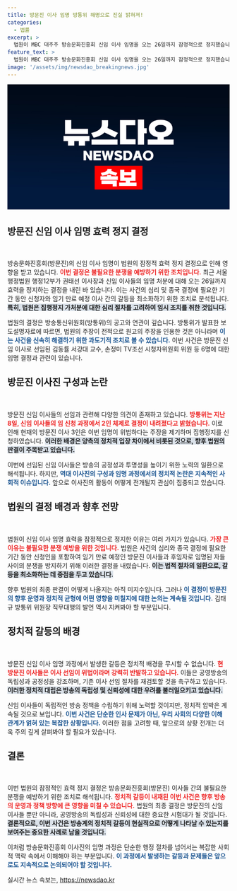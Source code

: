 ```yaml
---
title: 방문진 이사 임명 방통위 해명으로 진실 밝혀져!
categories:
  - 법률
excerpt: >
  법원이 MBC 대주주 방송문화진흥회 신임 이사 임명을 오는 26일까지 잠정적으로 정지했습니다. 불필요한 분쟁 예방 차원에서 이 조치가 취해졌으며, 임명 효력 정지는 단지 중간 단계에 불과하다는 설명입니다.
feature_text: >
  법원이 MBC 대주주 방송문화진흥회 신임 이사 임명을 오는 26일까지 잠정적으로 정지했습니다. 불필요한 분쟁 예방 차원에서 이 조치가 취해졌으며, 임명 효력 정지는 단지 중간 단계에 불과하다는 설명입니다.
image: '/assets/img/newsdao_breakingnews.jpg'
---
```


<p><img src="/assets/img/newsdao_breakingnews.jpg" alt="firstkoreanews 속보" /></p>

<h2 data-ke-size="size26">방문진 신임 이사 임명 효력 정지 결정</h2>

<p data-ke-size="size16">&nbsp;</p>

<p>방송문화진흥회(방문진)의 신임 이사 임명이 법원의 잠정적 효력 정지 결정으로 인해 영향을 받고 있습니다. <b><span style="color: #ee2323;">이번 결정은 불필요한 분쟁을 예방하기 위한 조치입니다.</span></b> 최근 서울행정법원 행정12부가 권태선 이사장과 신임 이사들의 임명 처분에 대해 오는 26일까지 효력을 정지하는 결정을 내린 바 있습니다. 이는 사건의 심리 및 종국 결정에 필요한 기간 동안 신청자와 임기 만료 예정 이사 간의 갈등을 최소화하기 위한 조치로 분석됩니다. <b><span style="background-color: #21538527;">특히, 법원은 집행정지 가처분에 대한 심리 절차를 고려하여 임시 조치를 취한 것입니다.</span></b> </p>

<p>법원의 결정은 방송통신위원회(방통위)의 공고와 연관이 깊습니다. 방통위가 발표한 보도설명자료에 따르면, 법원의 주장이 전적으로 원고의 주장을 인용한 것은 아니라며 <b><span style="color: #1a5490;">이는 사건을 신속히 해결하기 위한 과도기적 조치로 볼 수 있습니다.</span></b> 이번 사건은 방문진 신임 이사로 선임된 김동률 서강대 교수, 손정미 TV조선 시청자위원회 위원 등 6명에 대한 임명 결정과 관련이 있습니다. </p>

<h2 data-ke-size="size26">방문진 이사진 구성과 논란</h2>

<p data-ke-size="size16">&nbsp;</p>

<p>방문진 신임 이사들의 선임과 관련해 다양한 의견이 존재하고 있습니다. <b><span style="color: #ee2323;">방통위는 지난 8일, 신임 이사들의 임 신청 과정에서 2인 체제로 결정이 내려졌다고 밝혔습니다.</span></b> 이로 인해 현재의 방문진 이사 3인은 이번 임명이 위법하다는 주장을 제기하며 집행정지를 신청하였습니다. <b><span style="background-color: #21538527;">이러한 배경은 양측의 정치적 입장 차이에서 비롯된 것으로, 향후 법원의 판결이 주목받고 있습니다.</span></b> </p>

<p>이번에 선임된 신임 이사들은 방송의 공정성과 투명성을 높이기 위한 노력의 일환으로 해석됩니다. 하지만, <b><span style="color: #1a5490;">역대 이사진의 구성과 임명 과정에서의 정치적 논란은 지속적인 사회적 이슈입니다.</span></b> 앞으로 이사진의 활동이 어떻게 전개될지 관심이 집중되고 있습니다. </p>

<h2 data-ke-size="size26">법원의 결정 배경과 향후 전망</h2>

<p data-ke-size="size16">&nbsp;</p>

<p>법원이 신임 이사 임명 효력을 잠정적으로 정지한 이유는 여러 가지가 있습니다. <b><span style="color: #ee2323;">가장 큰 이유는 불필요한 분쟁 예방을 위한 것입니다.</span></b> 법원은 사건의 심리와 종국 결정에 필요한 기간 동안 신청인을 포함하여 임기 만료 예정인 방문진 이사들과 후임자로 임명된 자들 사이의 분쟁을 방지하기 위해 이러한 결정을 내렸습니다. <b><span style="background-color: #21538527;">이는 법적 절차의 일환으로, 갈등을 최소화하는 데 중점을 두고 있습니다.</span></b> </p>

<p>향후 법원의 최종 판결이 어떻게 나올지는 아직 미지수입니다. 그러나 <b><span style="color: #1a5490;">이 결정이 방문진의 향후 운영과 정치적 균형에 어떤 영향을 미칠지에 대한 논의는 계속될 것입니다.</span></b> 김태규 방통위 위원장 직무대행의 발언 역시 지켜봐야 할 부분입니다. </p>

<h2 data-ke-size="size26">정치적 갈등의 배경</h2>

<p data-ke-size="size16">&nbsp;</p>

<p>방문진 신임 이사 임명 과정에서 발생한 갈등은 정치적 배경을 무시할 수 없습니다. <b><span style="color: #ee2323;">현 방문진 이사들은 이사 선임이 위법이라며 강력히 반발하고 있습니다.</span></b> 이들은 공영방송의 독립성과 공정성을 강조하며, 기존 이사 선임 절차를 재검토할 것을 촉구하고 있습니다. <b><span style="background-color: #21538527;">이러한 정치적 대립은 방송의 독립성 및 신뢰성에 대한 우려를 불러일으키고 있습니다.</span></b> </p>

<p>신임 이사들이 독립적인 방송 정책을 수립하기 위해 노력할 것이지만, 정치적 압박은 계속될 것으로 보입니다. <b><span style="color: #1a5490;">이번 사건은 단순한 인사 문제가 아닌, 우리 사회의 다양한 이해 관계가 얽혀 있는 복잡한 상황입니다.</span></b> 이러한 점을 고려할 때, 앞으로의 상황 전개는 더욱 주의 깊게 살펴봐야 할 필요가 있습니다. </p>

<h2 data-ke-size="size26">결론</h2>

<p data-ke-size="size16">&nbsp;</p>

<p>이번 법원의 잠정적인 효력 정지 결정은 방송문화진흥회(방문진) 이사들 간의 불필요한 분쟁을 예방하기 위한 조치로 해석됩니다. <b><span style="color: #ee2323;">정치적 갈등이 내재된 이번 사건은 향후 방송의 운영과 정책 방향에 큰 영향을 미칠 수 있습니다.</span></b> 법원의 최종 결정은 방문진의 신임 이사들 뿐만 아니라, 공영방송의 독립성과 신뢰성에 대한 중요한 시험대가 될 것입니다. <b><span style="background-color: #21538527;">결론적으로, 이번 사건은 방송계의 정치적 갈등이 현실적으로 어떻게 나타날 수 있는지를 보여주는 중요한 사례로 남을 것입니다.</span></b> </p>

<p>이처럼 방송문화진흥회 이사진의 임명 과정은 단순한 행정 절차를 넘어서는 복잡한 사회적 맥락 속에서 이해해야 하는 부분입니다. <b><span style="color: #1a5490;">이 과정에서 발생하는 갈등과 문제들은 앞으로도 지속적으로 논의되어야 할 것입니다.</span></b></p>
실시간 뉴스 속보는, <a href="https://newsdao.kr" rel="dofollow">https://newsdao.kr</a>


